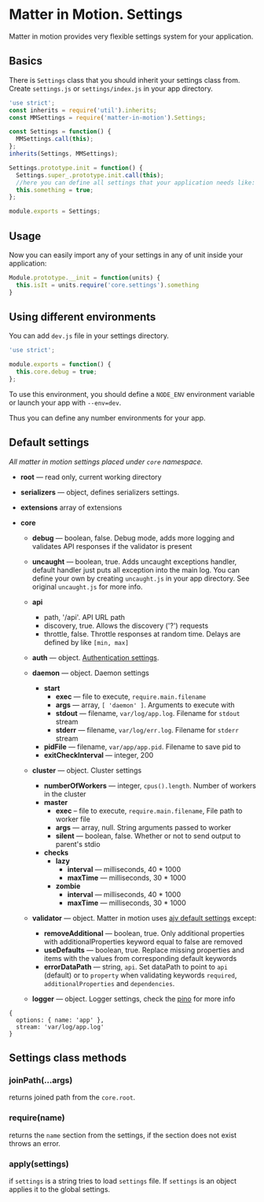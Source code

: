 # Matter in Motion. Settings

Matter in motion provides very flexible settings system for your application.

## Basics

There is `Settings` class that you should inherit your settings class from. Create `settings.js` or `settings/index.js` in your app directory.

```js
'use strict';
const inherits = require('util').inherits;
const MMSettings = require('matter-in-motion').Settings;

const Settings = function() {
  MMSettings.call(this);
};
inherits(Settings, MMSettings);

Settings.prototype.init = function() {
  Settings.super_.prototype.init.call(this);
  //here you can define all settings that your application needs like:
  this.something = true;
};

module.exports = Settings;
```

## Usage

Now you can easily import any of your settings in any of unit inside your application:

```js
Module.prototype.__init = function(units) {
  this.isIt = units.require('core.settings').something
}
```

## Using different environments

You can add `dev.js` file in your settings directory.

```js
'use strict';

module.exports = function() {
  this.core.debug = true;
};

```

To use this environment, you should define a `NODE_ENV` environment variable or launch your app with `--env=dev`.

Thus you can define any number environments for your app.

## Default settings

_All matter in motion settings placed under `core` namespace._

* __root__ — read only, current working directory
* __serializers__ — object, defines serializers settings.
* __extensions__ array of extensions
* __core__
  * __debug__ — boolean, false. Debug mode, adds more logging and validates API responses if the validator is present
  * __uncaught__ — boolean, true. Adds uncaught exceptions handler, default handler just puts all exception into the main log. You can define your own by creating `uncaught.js` in your app directory. See original `uncaught.js` for more info.
  * __api__
    - path, '/api'. API URL path
    - discovery, true. Allows the discovery ('?') requests
    - throttle, false. Throttle responses at random time. Delays are defined by like `[min, max]`

  * __auth__ — object. [Authentication settings](https://github.com/matter-in-motion/mm/blob/master/docs/authentication.md).
  * __daemon__ — object. Daemon settings
    + __start__
      * __exec__ — file to execute, `require.main.filename`
      * __args__ — array, `[ 'daemon' ]`. Arguments to execute with
      * __stdout__ — filename, `var/log/app.log`. Filename for `stdout` stream
      * __stderr__ — filename, `var/log/err.log`. Filename for `stderr` stream
    + __pidFile__ — filename, `var/app/app.pid`. Filename to save pid to
    + __exitCheckInterval__ — integer, 200

  - __cluster__ — object. Cluster settings
    + __numberOfWorkers__ — integer, `cpus().length`. Number of workers in the cluster
    + __master__
      * __exec__ – file to execute, `require.main.filename`, File path to worker file
      * __args__ — array, null. String arguments passed to worker
      * __silent__ — boolean, false. Whether or not to send output to parent's stdio
    + __checks__
      * __lazy__
        - __interval__ — milliseconds, 40 * 1000
        - __maxTime__ — milliseconds, 30 * 1000
      * __zombie__
        - __interval__ — milliseconds, 40 * 1000
        - __maxTime__ — milliseconds, 30 * 1000

  - __validator__ — object. Matter in motion uses [ajv default settings](https://github.com/epoberezkin/ajv#options) except:
    + __removeAdditional__ — boolean, true. Only additional properties with additionalProperties keyword equal to false are removed
    + __useDefaults__ — boolean, true. Replace missing properties and items with the values from corresponding default keywords
    + __errorDataPath__ — string, `api`. Set dataPath to point to `api` (default) or to `property` when validating keywords `required`, `additionalProperties` and `dependencies`.

  - __logger__ — object. Logger settings, check the [pino](https://github.com/pinojs/pino) for more info

```
{
  options: { name: 'app' },
  stream: 'var/log/app.log'
}
```

## Settings class methods

### joinPath(...args)

returns joined path from the `core.root`.

### require(name)

returns the `name` section from the settings, if the section does not exist throws an error.

### apply(settings)

if `settings` is a string tries to load `settings` file. If `settings` is an object applies it to the global settings.
